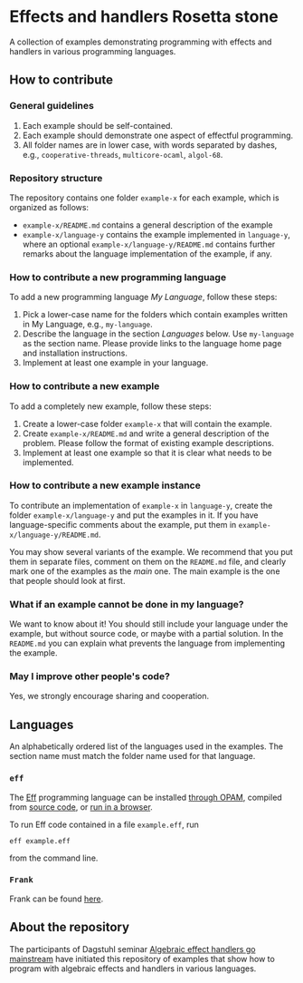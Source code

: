 # Effects and handlers Rosetta stone

A collection of examples demonstrating programming with effects and handlers in
various programming languages.

## How to contribute

### General guidelines

1. Each example should be self-contained.
2. Each example should demonstrate one aspect of effectful programming.
3. All folder names are in lower case, with words separated by dashes, e.g.,
   `cooperative-threads`, `multicore-ocaml`, `algol-68`.

### Repository structure

The repository contains one folder `example-x` for each example, which is
organized as follows:

* `example-x/README.md` contains a general description of the example
* `example-x/language-y` contains the example implemented in `language-y`, where
   an optional `example-x/language-y/README.md` contains further remarks about
   the language implementation of the example, if any.

### How to contribute a new programming language

To add a new programming language *My Language*, follow these steps:

1. Pick a lower-case name for the folders which contain examples written in My
   Language, e.g., `my-language`.
2. Describe the language in the section *Languages* below. Use `my-language` as
   the section name. Please provide links to the language home page and
   installation instructions.
3. Implement at least one example in your language.

### How to contribute a new example

To add a completely new example, follow these steps:

1. Create a lower-case folder `example-x` that will contain the example.
2. Create `example-x/README.md` and write a general description of the problem.
   Please follow the format of existing example descriptions.
3. Implement at least one example so that it is clear what needs to be
   implemented.

### How to contribute a new example instance

To contribute an implementation of `example-x` in `language-y`, create the
folder `example-x/language-y` and put the examples in it. If you have
language-specific comments about the example, put them in
`example-x/language-y/README.md`.

You may show several variants of the example. We recommend that you put them in
separate files, comment on them on the `README.md` file, and clearly mark one of
the examples as the *main* one. The main example is the one that people should
look at first.

### What if an example cannot be done in my language?

We want to know about it! You should still include your language under the
example, but without source code, or maybe with a partial solution. In the
`README.md` you can explain what prevents the language from implementing the
example.

### May I improve other people's code?

Yes, we strongly encourage sharing and cooperation.

## Languages

An alphabetically ordered list of the languages used in the examples. The
section name must match the folder name used for that language.

### `eff`

The [Eff](http://www.eff-lang.org/) programming language can be installed
[through OPAM](https://github.com/matijapretnar/eff/#installing-with-opam),
compiled from [source code](https://github.com/matijapretnar/eff/), or [run in a
browser](http://www.eff-lang.org/try/).

To run Eff code contained in a file `example.eff`, run

    eff example.eff

from the command line.

### `Frank`

Frank can be found [here](https://github.com/frank-lang/frank).

## About the repository

The participants of Dagstuhl seminar [Algebraic effect handlers go
mainstream](https://www.dagstuhl.de/en/program/calendar/semhp/?semnr=18172) have
initiated this repository of examples that show how to program with algebraic
effects and handlers in various languages.

